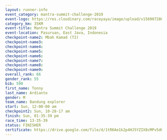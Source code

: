 ```yaml
---
layout: runner-info 
event_category: mantra-summit-challenge-2019 
event-logo: https://res.cloudinary.com/raceyaya/image/upload/v1569072809/logo/mantra-image_segrbx.jpg
category_km: 35KM 
event-title: Mantra Summit Challenge 2019 
event-location: Pasuruan, East Java, Indonesia 
checkpoint-name2: Mbah Kamad (T2) 
checkpoint-name3: 
checkpoint-name4: 
checkpoint-name5: 
checkpoint-name6: 
checkpoint-name7: 
checkpoint-name8: 
checkpoint-name9: 
overall_rank: 66
gender_rank: 55
bib: 590
first_name: Tonny
last_name: Ardianto
gender: M
team_name: Bandung explorer
start: Sun, 12-00-00 am
checkpoint2: Sun, 10-28-17 am
finish: Sun, 01-35-39 pm
race_time: 13-35-39
status: FINISHER
certificate: https://drive.google.com/file/d/1tRKAe1k2p4HJ5YZIX8cMPv5d6YA-NtUH/view?usp=sharing
---
```

